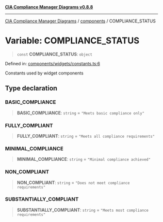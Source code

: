 [**CIA Compliance Manager Diagrams v0.8.8**](../../README.md)

***

[CIA Compliance Manager Diagrams](../../modules.md) / [components](../README.md) / COMPLIANCE\_STATUS

# Variable: COMPLIANCE\_STATUS

> `const` **COMPLIANCE\_STATUS**: `object`

Defined in: [components/widgets/constants.ts:6](https://github.com/Hack23/cia-compliance-manager/blob/283c1f3ddf6c7084b20c21176cda3bc5166ffcb9/src/components/widgets/constants.ts#L6)

Constants used by widget components

## Type declaration

### BASIC\_COMPLIANCE

> **BASIC\_COMPLIANCE**: `string` = `"Meets basic compliance only"`

### FULLY\_COMPLIANT

> **FULLY\_COMPLIANT**: `string` = `"Meets all compliance requirements"`

### MINIMAL\_COMPLIANCE

> **MINIMAL\_COMPLIANCE**: `string` = `"Minimal compliance achieved"`

### NON\_COMPLIANT

> **NON\_COMPLIANT**: `string` = `"Does not meet compliance requirements"`

### SUBSTANTIALLY\_COMPLIANT

> **SUBSTANTIALLY\_COMPLIANT**: `string` = `"Meets most compliance requirements"`
